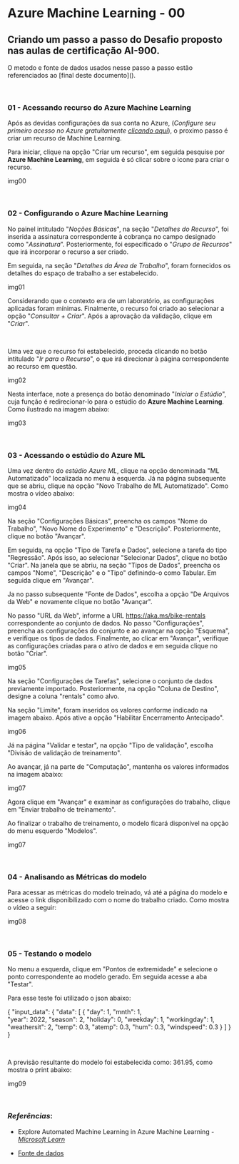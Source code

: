 # Azure Machine Learning - 00
## Criando um passo a passo do Desafio proposto nas aulas de certificação AI-900.

O metodo e fonte de dados usados nesse passo a passo estão referenciados ao [final deste documento](<a id="final"></a>).

<br>

### 01 - Acessando recurso do Azure Machine Learning

Após as devidas configurações da sua conta no Azure, (*Configure seu primeiro acesso no Azure gratuitamente [clicando aqui](https://azure.microsoft.com/pt-br/free/)*), o proximo passo é criar um recurso de Machine Learning.

Para iniciar, clique na opção "Criar um recurso", em seguida pesquise por **Azure Machine Learning**, em seguida é só clicar sobre o icone para criar o recurso.

img00

<br>

### 02 - Configurando o Azure Machine Learning

No painel intitulado "*Noções Básicas*", na seção "*Detalhes do Recurso*", foi inserida a assinatura correspondente à cobrança no campo designado como "*Assinatura*". Posteriormente, foi especificado o "*Grupo de Recursos*" que irá incorporar o recurso a ser criado.

Em seguida, na seção "*Detalhes da Área de Trabalho*", foram fornecidos os detalhes do espaço de trabalho a ser estabelecido. 

img01

Considerando que o contexto era de um laboratório, as configurações aplicadas foram mínimas. Finalmente, o recurso foi criado ao selecionar a opção "*Consultar + Criar*". Após a aprovação da validação, clique em "*Criar*".

<br>

Uma vez que o recurso foi estabelecido, proceda clicando no botão intitulado "*Ir para o Recurso*", o que irá direcionar à página correspondente ao recurso em questão.

img02

Nesta interface, note a presença do botão denominado "*Iniciar o Estúdio*", cuja função é redirecionar-lo para o estúdio do **Azure Machine Learning**. Como ilustrado na imagem abaixo:

img03

<br>

### 03 - Acessando o estúdio do Azure ML

Uma vez dentro do *estúdio Azure ML*, clique na opção denominada "ML Automatizado" localizada no menu à esquerda. Já na página subsequente que se abriu, clique na opção "Novo Trabalho de ML Automatizado". Como mostra o vídeo abaixo:

img04

Na seção "Configurações Básicas", preencha os campos "Nome do Trabalho", "Novo Nome do Experimento" e "Descrição". Posteriormente, clique no botão "Avançar".

Em seguida, na opção "Tipo de Tarefa e Dados", selecione a tarefa do tipo "Regressão". Após isso, ao selecionar "Selecionar Dados", clique no botão "Criar". Na janela que se abriu, na seção "Tipos de Dados", preencha os campos "Nome", "Descrição" e o "Tipo" definindo-o como Tabular. Em seguida clique em "Avançar".

Ja no passo subsequente "Fonte de Dados", escolha a opção "De Arquivos da Web" e novamente clique no botão "Avançar".

No passo "URL da Web", informe a URL https://aka.ms/bike-rentals correspondente ao conjunto de dados. No passo "Configurações", preencha as configurações do conjunto e ao avançar na opção "Esquema", e verifique os tipos de dados. Finalmente, ao clicar em "Avançar", verifique as configurações criadas para o ativo de dados e em seguida clique no botão "Criar".

img05

Na seção "Configurações de Tarefas", selecione o conjunto de dados previamente importado. Posteriormente, na opção "Coluna de Destino", designe a coluna "rentals" como alvo.

Na seção "Limite", foram inseridos os valores conforme indicado na imagem abaixo. Após ative a opção "Habilitar Encerramento Antecipado".

img06

Já na página "Validar e testar", na opção "Tipo de validação", escolha "Divisão de validação de treinamento".

Ao avançar, já na parte de "Computação", mantenha os valores informados na imagem abaixo:

img07

Agora clique em "Avançar" e examinar as configurações do trabalho, clique em "Enviar trabalho de treinamento".

Ao finalizar o trabalho de treinamento, o modelo ficará disponível na opção do menu esquerdo "Modelos".

img07

<br>

### 04 - Analisando as Métricas do modelo

Para acessar as métricas do modelo treinado, vá até a página do modelo e acesse o link disponibilizado com o nome do trabalho criado. Como mostra o vídeo a seguir:

img08

<br>

### 05 - Testando o modelo

No menu a esquerda, clique em "Pontos de extremidade" e selecione o ponto correspondente ao modelo gerado. Em seguida acesse a aba "Testar".

Para esse teste foi utilizado o json abaixo:

{
  "input_data": {
    "data": [
       {
         "day": 1,
         "mnth": 1,   
         "year": 2022,
         "season": 2,
         "holiday": 0,
         "weekday": 1,
         "workingday": 1,
         "weathersit": 2, 
         "temp": 0.3, 
         "atemp": 0.3,
         "hum": 0.3,
         "windspeed": 0.3 
       }
     ]
  }
}

<br>

A previsão resultante do modelo foi estabelecida como: 361.95, como mostra o print abaixo:

img09

<br>

<a id="final"></a>

### *Referências*:

- Explore Automated Machine Learning in Azure Machine Learning - [*Microsoft Learn*](https://microsoftlearning.github.io/mslearn-ai-fundamentals/Instructions/Labs/01-machine-learning.html)

- [Fonte de dados](https://raw.githubusercontent.com/MicrosoftLearning/mslearn-ai-fundamentals/main/data/ml/daily-bike-share.csv)
